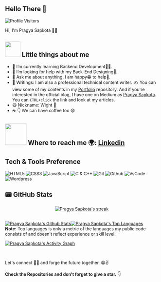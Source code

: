 ## Hello There 👋
![Profile Visitors](https://visitor-badge.laobi.icu/badge?page_id=shreyash00007)

 Hi, I'm Pragya Sapkota 👨‍💻
 
## <img src="https://media.giphy.com/media/VgCDAzcKvsR6OM0uWg/giphy.gif" width="50"> Little things about me

- 🌱 I’m currently learning Backend Development👨‍💻.
- 🤔 I’m looking for help with my Back-End Designing🤙.
- 💬 Ask me about anything, I am happy😁 to help👯.
- 📝 Writings: I am also a professional technical content writer. ✍️ You can view some of my contents in my [Portfolio](https://github.com/Pragya2056/Portfolio) repository. And if you're interested in the official blog, I have one on Medium as [Pragya Sapkota](https://medium.com/@pragyasapkota). You can `CTRL+click` the link and look at my articles. 
- 😄 Nickname: Wight 🙈
- ☕ 👇 We can have coffee too 😄

## <img src="https://media1.giphy.com/media/U29iRRUrtx1wjD4GR4/giphy.gif?cid=ecf05e472yvv7uqxuu6ufigm31tr1pxus9h4mrfjo8180qzh&rid=giphy.gif&ct=s" width="70"> Where to reach me 🌍: [Linkedin](https://www.linkedin.com/in/pragya-sapkota-83a38a191/)

## Tech & Tools Preference

![HTML5](https://img.shields.io/badge/-HTML5-black?style=for-the-badge&logo=html5&logoColor=white)
![CSS3](https://img.shields.io/badge/-CSS3-black?style=for-the-badge&logo=css3&logoColor=1572B6)
![JavaScript](https://img.shields.io/badge/-JavaScript-black?style=for-the-badge&logo=javascript)
![C & C++](https://img.shields.io/badge/-C%20&%20C++-black?style=for-the-badge&logo=C%20&%20C++)
![Git](https://img.shields.io/badge/-Git-black?style=for-the-badge&logo=Git)
![Github](https://img.shields.io/badge/-Github-black?style=for-the-badge&logo=Github)
![VsCode](https://img.shields.io/badge/-VS%20Code-black?style=for-the-badge&logo=visual%20studio%20code&logoColor=white)
![Wordpress](https://img.shields.io/badge/-Wordpress-black?style=for-the-badge&logo=wordpress)

## 📟 GitHub Stats

<p align="center">
    <a href="https://github.com/Pragya2056/github-readme-streak-stats">
        <img title="🔥 Get streak stats for your profile at git.io/streak-stats" alt="Pragya Sapkota's streak" src="https://github-readme-streak-stats.herokuapp.com/?user=Pragya2056&theme=black-ice&hide_border=true&stroke=0000&background=060A0CD0"/>
    </a>
</p>

  <br/>
    <a href="https://github.com/Pragya2056/github-readme-stats"><img alt="Pragya Sapkota's Github Stats" src="https://github-readme-stats.vercel.app/api?username=Pragya2056&show_icons=true&count_private=true&theme=react&hide_border=true&bg_color=0D1117" /></a><a href="https://github.com/Pragya2056/github-readme-stats"><img alt="Pragya Sapkota's Top Languages" src="https://github-readme-stats.vercel.app/api/top-langs/?username=Pragya2056&langs_count=8&count_private=true&layout=compact&theme=react&hide_border=true&bg_color=0D1117" /></a>
  <br/>
  <b>Note:</b> Top languages is only a metric of the languages my public code consists of and doesn't reflect experience or skill level.

<br/>

<a href="https://github.com/Pragya2056/github-readme-activity-graph"><img alt="Pragya Sapkota's Activity Graph" src="https://activity-graph.herokuapp.com/graph?username=Pragya2056&bg_color=0D1117&color=5BCDEC&line=5BCDEC&point=FFFFFF&hide_border=true" /></a>

<br/>

Let's connect 👨‍💻 and forge the future together. 😁✌ 

**Check the Repositories and don't forget to give a star.** 👇
